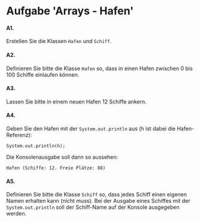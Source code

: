 # Aufgabe 'Arrays - Hafen'

#### A1.
Erstellen Sie die Klassen `Hafen` und `Schiff`.


#### A2.
Definieren Sie bitte die Klasse `Hafen` so, dass in einen Hafen zwischen 0 bis 100 Schiffe einlaufen können.


#### A3.
Lassen Sie bitte in einem neuen Hafen 12 Schiffe ankern. 


#### A4.
Geben Sie den Hafen mit der `System.out.println` aus (h ist dabei die Hafen-Referenz):
   
	System.out.println(h);
   
Die Konsolenausgabe soll dann so aussehen:
  
	Hafen (Schiffe: 12. Freie Plätze: 88)


#### A5.
Definieren Sie bitte die Klasse `Schiff` so, dass jedes Schiff einen eigenen Namen erhalten kann (nicht muss). Bei der Ausgabe eines Schiffes mit der `System.out.println` soll der Schiff-Name auf der Konsole ausgegeben werden.

